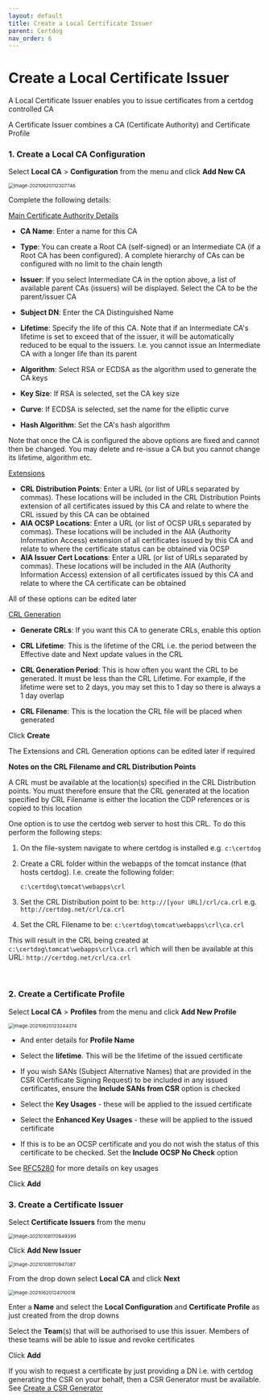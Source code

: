 ```yaml
---
layout: default
title: Create a Local Certificate Issuer
parent: Certdog
nav_order: 6
---
```

# Create a Local Certificate Issuer



A Local Certificate Issuer enables you to issue certificates from a certdog controlled CA

A Certificate Issuer combines a CA (Certificate Authority) and Certificate Profile  

  

### 1. Create a Local CA Configuration  
   Select **Local CA** > **Configuration** from the menu and click **Add New CA**

<img src=".\images\new-local-ca.png" alt="image-20210620112307746" style="zoom: 67%;" />

Complete the following details:  

<u>Main Certificate Authority Details</u>  

* **CA Name**: Enter a name for this CA

* **Type**: You can create a Root CA (self-signed) or an Intermediate CA (if a Root CA has been configured). A complete hierarchy of CAs can be configured with no limit to the chain length  

* **Issuer**: If you select Intermediate CA in the option above, a list of available parent CAs (issuers) will be displayed. Select the CA to be the parent/issuer CA

* **Subject DN**: Enter the CA Distinguished Name

* **Lifetime**: Specify the life of this CA. Note that if an Intermediate CA's lifetime is set to exceed that of the issuer, it will be automatically reduced to be equal to the issuers. I.e. you cannot issue an Intermediate CA with a longer life than its parent

* **Algorithm**: Select RSA or ECDSA as the algorithm used to generate the CA keys

* **Key Size**: If RSA is selected, set the CA key size

* **Curve**: If ECDSA is selected, set the name for the elliptic curve

* **Hash Algorithm**: Set the CA's hash algorithm

Note that once the CA is configured the above options are fixed and cannot then be changed. You may delete and re-issue a CA but you cannot change its lifetime, algorithm etc.   

<u>Extensions</u>  

* **CRL Distribution Points**: Enter a URL (or list of URLs separated by commas). These locations will be included in the CRL Distribution Points extension of all certificates issued by this CA and relate to where the CRL issued by this CA can be obtained
* **AIA OCSP Locations**: Enter a URL (or list of OCSP URLs separated by commas). These locations will be included in the AIA (Authority Information Access) extension of all certificates issued by this CA and relate to where the certificate status can be obtained via OCSP
* **AIA Issuer Cert Locations**: Enter a URL (or list of URLs separated by commas). These locations will be included in the AIA (Authority Information Access) extension of all certificates issued by this CA and relate to where the CA certificate can be obtained

All of these options can be edited later  

<u>CRL Generation</u>  

* **Generate CRLs**: If you want this CA to generate CRLs, enable this option

* **CRL Lifetime**: This is the lifetime of the CRL i.e. the period between the Effective date and Next update values in the CRL

* **CRL Generation Period**: This is how often you want the CRL to be generated. It must be less than the CRL Lifetime. For example, if the lifetime were set to 2 days, you may set this to 1 day so there is always a 1 day overlap

* **CRL Filename**: This is the location the CRL file will be placed when generated

  

Click **Create**   

The Extensions and CRL Generation options can be edited later if required  

  

**Notes on the CRL Filename and CRL Distribution Points**  

A CRL must be available at the location(s) specified in the CRL Distribution points. You must therefore ensure that the CRL generated at the location specified by CRL Filename is either the location the CDP references or is  copied to this location  

One option is to use the certdog web server to host this CRL. To do this perform the following steps:  

1. On the file-system navigate to where certdog is installed e.g. ``c:\certdog``

2. Create a CRL folder within the webapps of the tomcat instance (that hosts certdog). I.e. create the following folder:

   ``c:\certdog\tomcat\webapps\crl``

3. Set the CRL Distribution point to be: ``http://[your URL]/crl/ca.crl`` e.g. ``http://certdog.net/crl/ca.crl``

4. Set the CRL Filename to be: ``c:\certdog\tomcat\webapps\crl\ca.crl``

This will result in the CRL being created at ``c:\certdog\tomcat\webapps\crl\ca.crl`` which will then be available at this URL: ``http://certdog.net/crl/ca.crl``

​     

### 2. Create a Certificate Profile

   Select **Local CA** > **Profiles** from the menu and click **Add New Profile**

<img src=".\images\new_localca_profiles2.png" alt="image-20210620123244374" style="zoom: 67%;" />

* And enter details for **Profile Name**

* Select the **lifetime**.  This will be the lifetime of the issued certificate

* If you wish SANs (Subject Alternative Names) that are provided in the CSR (Certificate Signing Request) to be included in any issued certificates, ensure the **Include SANs from CSR** option is checked  

* Select the **Key Usages** - these will be applied to the issued certificate

* Select the **Enhanced Key Usages** - these will be applied to the issued certificate  
* If this is to be an OCSP certificate and you do not wish the status of this certificate to be checked. Set the **Include OCSP No Check** option

See [RFC5280](https://tools.ietf.org/html/rfc5280) for more details on key usages  

Click **Add**  

   

### 3. Create a Certificate Issuer

Select **Certificate Issuers** from the menu

<img src=".\images\new_ms_issuer.png" alt="image-20210108170849399" style="zoom:67%;" />

Click **Add New Issuer**

<img src=".\images\new_localca_issuer2.png" alt="image-20210108170947087" style="zoom:67%;" />

From the drop down select **Local CA** and click **Next**

<img src=".\images\new_localca_issuer3.png" alt="image-20210620124010018" style="zoom:67%;" />

Enter a **Name** and select the **Local Configuration** and **Certificate Profile** as just created from the drop downs  

Select the **Team**(s) that will be authorised to use this issuer. Members of these teams will be able to issue and revoke certificates  

Click **Add**  



If you wish to request a certificate by just providing a DN i.e. with certdog generating the CSR on your behalf, then a CSR Generator must be available.  See [Create a CSR Generator](create_csr_generator.html)

